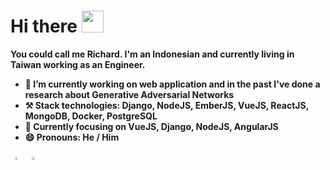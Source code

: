 # Hi there <img src="https://cdn.jsdelivr.net/gh/Th3Wall/assets-cdn/PersonalGithubReadme/HandGreet.gif" width="35px" />&nbsp;<b>

You could call me Richard. I'm an Indonesian and currently living in Taiwan working as an Engineer. 

- 🔭 I’m currently working on web application and in the past I've done a research about Generative Adversarial Networks
- ⚒️ Stack technologies: Django, NodeJS, EmberJS, VueJS, ReactJS, MongoDB, Docker, PostgreSQL
- 🌱 Currently focusing on VueJS, Django, NodeJS, AngularJS
- 😄 Pronouns: He / Him

&nbsp; 
[<img src="https://img.icons8.com/color/48/000000/linkedin.png" width="3.5%"/>](https://www.linkedin.com/in/richardfirdaus/)  &nbsp; 
<a href="mailto:richfir@gmail.com"> <img src="https://img.icons8.com/fluent/48/000000/gmail.png" width="3.5%"/>
  


